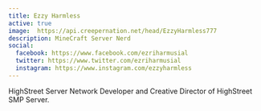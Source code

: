 ```yaml
---
title: Ezzy Harmless
active: true
image:  https://api.creepernation.net/head/EzzyHarmless777
description: MineCraft Server Nerd
social:
  facebook: https://www.facebook.com/ezriharmusial
  twitter: https://www.twitter.com/ezriharmusial
  instagram: https://www.instagram.com/ezzyharmless
---
```


HighStreet Server Network Developer and Creative Director of HighStreet SMP Server.
